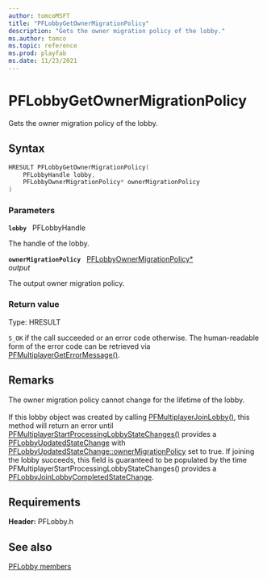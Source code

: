 ```yaml
---
author: tomcoMSFT
title: "PFLobbyGetOwnerMigrationPolicy"
description: "Gets the owner migration policy of the lobby."
ms.author: tomco
ms.topic: reference
ms.prod: playfab
ms.date: 11/23/2021
---
```


# PFLobbyGetOwnerMigrationPolicy  

Gets the owner migration policy of the lobby.  

## Syntax  
  
```cpp
HRESULT PFLobbyGetOwnerMigrationPolicy(  
    PFLobbyHandle lobby,  
    PFLobbyOwnerMigrationPolicy* ownerMigrationPolicy  
)  
```  
  
### Parameters  
  
**`lobby`** &nbsp; PFLobbyHandle  
  
The handle of the lobby.  
  
**`ownerMigrationPolicy`** &nbsp; [PFLobbyOwnerMigrationPolicy*](../enums/pflobbyownermigrationpolicy.md)  
*output*  
  
The output owner migration policy.  
  
  
### Return value
Type: HRESULT
  
```S_OK``` if the call succeeded or an error code otherwise. The human-readable form of the error code can be retrieved via [PFMultiplayerGetErrorMessage()](../../pfmultiplayer/functions/pfmultiplayergeterrormessage.md).
  
## Remarks  
  
The owner migration policy cannot change for the lifetime of the lobby. <br /><br /> If this lobby object was created by calling [PFMultiplayerJoinLobby()](pfmultiplayerjoinlobby.md), this method will return an error until [PFMultiplayerStartProcessingLobbyStateChanges()](pfmultiplayerstartprocessinglobbystatechanges.md) provides a [PFLobbyUpdatedStateChange](../structs/pflobbyupdatedstatechange.md) with [PFLobbyUpdatedStateChange::ownerMigrationPolicy](../structs/pflobbyupdatedstatechange.md) set to true. If joining the lobby succeeds, this field is guaranteed to be populated by the time PFMultiplayerStartProcessingLobbyStateChanges() provides a [PFLobbyJoinLobbyCompletedStateChange](../structs/pflobbyjoinlobbycompletedstatechange.md).
  
## Requirements  
  
**Header:** PFLobby.h
  
## See also  
[PFLobby members](../pflobby_members.md)  

  
  
